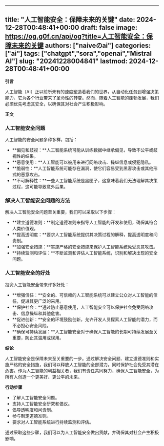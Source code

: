 
---
title: "人工智能安全：保障未来的关键"
date: 2024-12-28T00:48:41+00:00
draft: false
image: https://og.g0f.cn/api/og?title=人工智能安全：保障未来的关键
authors: ["naiveのai"]
categories: ["ai"]
tags: ["chatgpt","sora","openai","Mistral AI"]
slug: "20241228004841"
lastmod: 2024-12-28T00:48:41+00:00
---
**引言**

人工智能（AI）正以前所未有的速度塑造着我们的世界，从自动化任务到增强决策能力，它为各个行业带来了革命性的转变。然而，随着人工智能的蓬勃发展，我们必须优先考虑其安全，以确保其对社会产生积极影响。

**正文**

### 人工智能安全问题

人工智能的安全问题多种多样，包括：

- **偏见和歧视：**人工智能系统可能从训练数据中继承偏见，导致不公平或歧视性的结果。
- **恶意使用：**人工智能可以被用来进行网络攻击、操纵信息或侵犯隐私。
- **脆弱性：**人工智能系统可能存在漏洞，使它们容易受到黑客攻击或其他形式的恶意攻击。
- **不可解释性：**一些人工智能系统是黑匣子，这意味着我们无法理解其决策过程，这可能导致意外后果。

### 解决人工智能安全问题的方法

解决人工智能安全问题至关重要，我们可以采取以下步骤：

- **建立道德准则：**制定道德准则来指导人工智能的开发和使用，确保其符合人类价值观。
- **提高透明度：**要求人工智能系统提供其决策过程的解释，提高透明度和问责制。
- **加强安全措施：**实施严格的安全措施来保护人工智能系统免受恶意攻击。
- **持续监测和评估：**不断监测和评估人工智能系统，识别和解决出现的安全问题。

### 人工智能安全的好处

投资人工智能安全带来许多好处：

- **增强信任：**安全的、可信赖的人工智能系统可以建立公众对人工智能的信任，促进其更广泛的采用。
- **保护社会：**通过防止恶意使用，人工智能安全可以保护社会免受网络攻击、信息操纵和其他危害。
- **促进创新：**安全的环境鼓励创新，允许开发人员探索人工智能的潜力，而不必担心安全风险。
- **确保可持续发展：**人工智能安全对于确保人工智能的长期可持续发展至关重要，防止其滥用或误用。

**结论**

人工智能安全是保障未来至关重要的一步。通过解决安全问题、建立道德准则和实施严格的安全措施，我们可以释放人工智能的全部潜力，同时保护社会免受其潜在危害。作为人工智能的利益相关者，我们有责任共同努力，确保人工智能安全，为所有人创造一个更美好、更公平的未来。

**行动步骤**

- 了解人工智能安全问题。
- 支持人工智能安全研究和倡议。
- 倡导透明度和问责制。
- 参与制定道德准则。
- 要求对人工智能系统进行持续监测和评估。

通过采取这些步骤，我们可以为人工智能安全做出贡献，并确保其对社会产生积极影响。